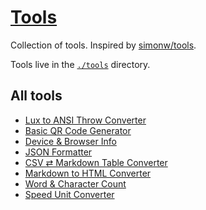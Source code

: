 # [Tools](https://tools.dave.engineer/)

Collection of tools. Inspired by [simonw/tools](https://github.com/simonw/tools).

Tools live in the [`./tools`](./tools) directory.

## All tools

- [Lux to ANSI Throw Converter](https://tools.dave.engineer/tools/lux-to-ansi-throw)
- [Basic QR Code Generator](https://tools.dave.engineer/tools/basic-qr-code)
- [Device & Browser Info](https://tools.dave.engineer/tools/device-browser-info)
- [JSON Formatter](https://tools.dave.engineer/tools/json-formatter)
- [CSV ⇄ Markdown Table Converter](https://tools.dave.engineer/tools/csv-markdown-table)
- [Markdown to HTML Converter](https://tools.dave.engineer/tools/markdown-to-html)
- [Word & Character Count](https://tools.dave.engineer/tools/word-character-count)
- [Speed Unit Converter](https://tools.dave.engineer/tools/speed-unit-converter)
